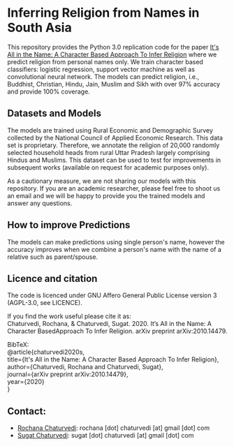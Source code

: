 # Inferring Religion from Names in South Asia

This repository provides the Python 3.0 replication code for the paper [It's All in the Name:  A Character Based Approach To Infer Religion](https://arxiv.org/abs/2010.14479) where we predict religion from personal names only. We train character based classifiers: logistic regression, support vector machine as well as convolutional neural network. The models can predict religion, i.e., Buddhist, Christian, Hindu, Jain, Muslim and Sikh with over 97% accuracy and provide 100% coverage.

## Datasets and Models
The models are trained using Rural Economic and Demographic Survey collected by the National Council of Applied Economic Research. This data set is proprietary. Therefore, we annotate the religion of 20,000 randomly selected household heads from rural Uttar Pradesh largely comprising Hindus and Muslims. This dataset can be used to test for improvements in subsequent works (available on request for academic purposes only). 

As a cautionary measure, we are not sharing our models with this repository. If you are an academic researcher, please feel free to shoot us an email and we will be happy to provide you the trained models and answer any questions.

## How to improve Predictions
The models can make predictions using single person's name, however the accuracy improves when we combine a person's name with the name of a relative such as parent/spouse.

## Licence and citation
The code is licenced under GNU Affero General Public License version 3 (AGPL-3.0, see LICENCE).

If you find the work useful please cite it as: <br/>
Chaturvedi, Rochana, & Chaturvedi, Sugat. 2020. It’s All in the Name: A Character BasedApproach To Infer Religion. arXiv preprint arXiv:2010.14479. <br/>

BibTeX: <br/>
@article{chaturvedi2020s, <br/>
  title={It's All in the Name: A Character Based Approach To Infer Religion}, <br/>
  author={Chaturvedi, Rochana and Chaturvedi, Sugat}, <br/>
  journal={arXiv preprint arXiv:2010.14479}, <br/>
  year={2020} <br/>
}

## Contact:

* [Rochana Chaturvedi](https://twitter.com/rochanac?lang=en): rochana [dot] chaturvedi [at] gmail [dot] com
* [Sugat Chaturvedi](https://sites.google.com/view/sugatchaturvedi/home): sugat [dot] chaturvedi [at] gmail [dot] com
